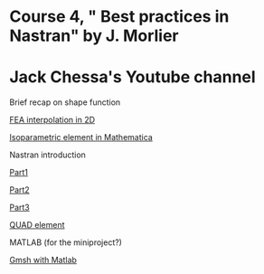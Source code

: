 # Course 4, " Best practices in Nastran" by J. Morlier


# Jack Chessa's Youtube channel

Brief recap on shape function

[FEA interpolation in 2D](https://www.youtube.com/watch?v=Lsfk09A7-Qk&list=PL3A7B78F0E428DF72&index=13)

[Isoparametric element in Mathematica](https://www.youtube.com/watch?v=mE6RNj6aLsc&list=PL3A7B78F0E428DF72&index=43)


Nastran introduction 

[Part1](https://www.youtube.com/watch?v=Nk7Dtf0L8Gs&list=PL3A7B78F0E428DF72&index=16)

[Part2](https://www.youtube.com/watch?v=aDHX5SWc7n4&list=PL3A7B78F0E428DF72&index=15)

[Part3](https://www.youtube.com/watch?v=BTxBxi4LPmw&list=PL3A7B78F0E428DF72&index=14)

[QUAD element](https://www.youtube.com/watch?v=E3LL0v0b7O0&list=PL3A7B78F0E428DF72&index=42)


MATLAB (for the miniproject?)

[Gmsh with Matlab](https://www.youtube.com/watch?v=OktiDzoXql0&list=PL3A7B78F0E428DF72&index=30)
